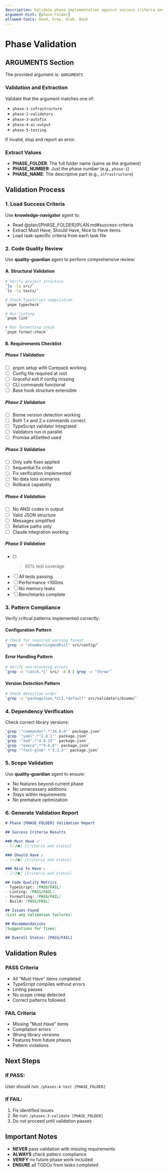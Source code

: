 ```yaml
---
description: Validate phase implementation against success criteria and requirements
argument-hint: [phase-folder]
allowed-tools: Read, Grep, Glob, Bash
---
```


# Phase Validation

## ARGUMENTS Section

The provided argument is: `$ARGUMENTS`

### Validation and Extraction
Validate that the argument matches one of:
- `phase-1-infrastructure`
- `phase-2-validators`
- `phase-3-autofix`
- `phase-4-ai-output`
- `phase-5-testing`

If invalid, stop and report an error.

### Extract Values
- **PHASE_FOLDER**: The full folder name (same as the argument)
- **PHASE_NUMBER**: Just the phase number (e.g., `phase-1`)
- **PHASE_NAME**: The descriptive part (e.g., `infrastructure`)

## Validation Process

### 1. Load Success Criteria

Use **knowledge-navigator** agent to:
- Read @plan/[PHASE_FOLDER]/PLAN.md#success-criteria
- Extract Must Have, Should Have, Nice to Have items
- Load task-specific criteria from each task file

### 2. Code Quality Review

Use **quality-guardian** agent to perform comprehensive review:

#### A. Structural Validation
```bash
# Verify project structure
`ls -la src/`
`ls -la tests/`

# Check TypeScript compilation
`pnpm typecheck`

# Run linting
`pnpm lint`

# Run formatting check
`pnpm format:check`
```

#### B. Requirements Checklist

##### Phase 1 Validation
- [ ] pnpm setup with Corepack working
- [ ] Config file required at root
- [ ] Graceful exit if config missing
- [ ] CLI commands functional
- [ ] Base hook structure extensible

##### Phase 2 Validation
- [ ] Biome version detection working
- [ ] Both 1.x and 2.x commands correct
- [ ] TypeScript validator integrated
- [ ] Validators run in parallel
- [ ] Promise.allSettled used

##### Phase 3 Validation
- [ ] Only safe fixes applied
- [ ] Sequential fix order
- [ ] Fix verification implemented
- [ ] No data loss scenarios
- [ ] Rollback capability

##### Phase 4 Validation
- [ ] No ANSI codes in output
- [ ] Valid JSON structure
- [ ] Messages simplified
- [ ] Relative paths only
- [ ] Claude integration working

##### Phase 5 Validation
- [ ] >80% test coverage
- [ ] All tests passing
- [ ] Performance <100ms
- [ ] No memory leaks
- [ ] Benchmarks complete

### 3. Pattern Compliance

Verify critical patterns implemented correctly:

#### Configuration Pattern
```bash
# Check for required warning format
`grep -n "showWarningAndExit" src/config/`
```

#### Error Handling Pattern
```bash
# Verify non-blocking errors
`grep -n "catch.*{" src/ -A 3 | grep -v "throw"`
```

#### Version Detection Pattern
```bash
# Check detection order
`grep -n "packageJson.*CLI.*default" src/validators/biome/`
```

### 4. Dependency Verification

Check correct library versions:
```bash
`grep '"commander".*"14.0.0"' package.json`
`grep '"yaml".*"2.8.1"' package.json`
`grep '"zod".*"4.0.15"' package.json`
`grep '"execa".*"9.6.0"' package.json`
`grep '"fast-glob".*"3.3.3"' package.json`
```

### 5. Scope Validation

Use **quality-guardian** agent to ensure:
- No features beyond current phase
- No unnecessary additions
- Stays within requirements
- No premature optimization

### 6. Generate Validation Report

```markdown
# Phase [PHASE_FOLDER] Validation Report

## Success Criteria Results

### Must Have ✅
- [✅/❌] [Criteria and status]

### Should Have ⚠️
- [✅/❌] [Criteria and status]

### Nice to Have 💡
- [✅/❌] [Criteria and status]

## Code Quality Metrics
- TypeScript: [PASS/FAIL]
- Linting: [PASS/FAIL]
- Formatting: [PASS/FAIL]
- Build: [PASS/FAIL]

## Issues Found
[List any validation failures]

## Recommendations
[Suggestions for fixes]

## Overall Status: [PASS/FAIL]
```

## Validation Rules

### PASS Criteria
- All "Must Have" items completed
- TypeScript compiles without errors
- Linting passes
- No scope creep detected
- Correct patterns followed

### FAIL Criteria
- Missing "Must Have" items
- Compilation errors
- Wrong library versions
- Features from future phases
- Pattern violations

## Next Steps

### If PASS:
User should run: `/phases:4-test [PHASE_FOLDER]`

### If FAIL:
1. Fix identified issues
2. Re-run: `/phases:3-validate [PHASE_FOLDER]`
3. Do not proceed until validation passes

## Important Notes

- **NEVER** pass validation with missing requirements
- **ALWAYS** check pattern compliance
- **VERIFY** no future phase work included
- **ENSURE** all TODOs from tasks completed
